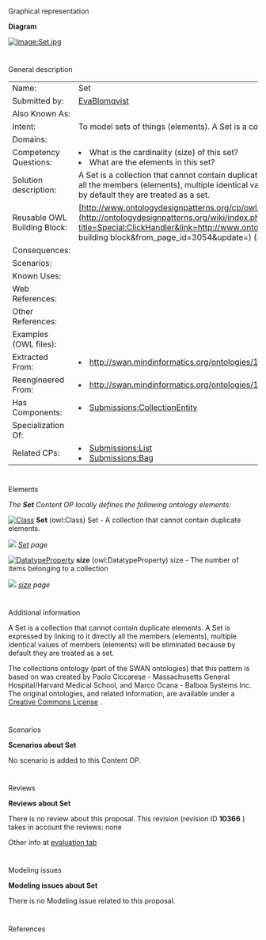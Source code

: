 # 

 Graphical representation



__Diagram__ 





[![Image:Set.jpg](../images/1/15/Set.jpg)](../Image/Set.jpg "Image:Set.jpg")





# 

 General description




|  |  |
| --- | --- |
|  Name:  |  Set  |
|  Submitted by:  | [EvaBlomqvist](../User/EvaBlomqvist "User:EvaBlomqvist")  |
|  Also Known As:  |  |
|  Intent:  |  To model sets of things (elements). A Set is a collection that cannot contain duplicate elements.  |
|  Domains:  |  |
|  Competency Questions:  | <li>       What is the cardinality (size) of this set?      </li><li>       What are the elements in this set?      </li> |
|  Solution description:  |  A Set is a collection that cannot contain duplicate elements. A Set is expressed by linking to it directly all the members (elements), multiple identical values of members (elements) will be eliminated because by default they are treated as a set.  |
|  Reusable OWL Building Block:  | [http://www.ontologydesignpatterns.org/cp/owl/set.owl](http://ontologydesignpatterns.org/wiki/index.php?title=Special:ClickHandler&link=http://www.ontologydesignpatterns.org/cp/owl/set.owl&message=OWL building block&from_page_id=3054&update=)  (814)  |
|  Consequences:  |  |
|  Scenarios:  |  |
|  Known Uses:  |  |
|  Web References:  |  |
|  Other References:  |  |
|  Examples (OWL files):  |  |
|  Extracted From:  | <li><a class="external free" href="http://swan.mindinformatics.org/ontologies/1.2/collections.owl" rel="nofollow" title="http://swan.mindinformatics.org/ontologies/1.2/collections.owl">        http://swan.mindinformatics.org/ontologies/1.2/collections.owl       </a></li> |
|  Reengineered From:  | <li><a class="external free" href="http://swan.mindinformatics.org/ontologies/1.2/collections.owl" rel="nofollow" title="http://swan.mindinformatics.org/ontologies/1.2/collections.owl">        http://swan.mindinformatics.org/ontologies/1.2/collections.owl       </a></li> |
|  Has Components:  | <li><a href="Submissions%253ACollectionEntity.html" title="Submissions:CollectionEntity">        Submissions:CollectionEntity       </a></li> |
|  Specialization Of:  |  |
|  Related CPs:  | <li><a href="Submissions%253AList.html" title="Submissions:List">        Submissions:List       </a></li><li><a href="Submissions%253ABag.html" title="Submissions:Bag">        Submissions:Bag       </a></li> |



  





# 

 Elements



_The
 __Set__ 
 Content OP locally defines the following ontology elements:_ 





[![Class](../images/thumb/2/27/Class.gif/20px-Class.gif)](../Image/Class.gif "Class")
__Set__ 
 (owl:Class) Set - A collection that cannot contain duplicate elements.
 
[![](../../images/thumb/8/87/ArrowRight.gif/11px-ArrowRight.gif)](../Image/ArrowRight.gif "ArrowRight.gif")
_[Set](../Submissions/Set/Set "Submissions:Set/Set") 
 page_ 



[![DatatypeProperty](../images/thumb/a/a5/DatatypeProperty.gif/20px-DatatypeProperty.gif)](../Image/DatatypeProperty.gif "DatatypeProperty")
__size__ 
 (owl:DatatypeProperty) size - The number of items belonging to a collection
 
[![](../../images/thumb/8/87/ArrowRight.gif/11px-ArrowRight.gif)](../Image/ArrowRight.gif "ArrowRight.gif")
_[size](../Submissions/Set/size "Submissions:Set/size") 
 page_ 


# 

 Additional information



 A Set is a collection that cannot contain duplicate elements. A Set is expressed by linking to it directly all the members (elements), multiple identical values of members (elements) will be eliminated because by default they are treated as a set.
 



 The collections ontology (part of the SWAN ontologies) that this pattern is based on was created by Paolo Ciccarese - Massachusetts General Hospital/Harvard Medical School, and Marco Ocana - Balboa Systems Inc. The original ontologies, and related information, are available under a
 [Creative Commons License](http://creativecommons.org/licenses/by/1.0/ "http://creativecommons.org/licenses/by/1.0/") 
 .
 



# 

 Scenarios




__Scenarios about Set__ 


 No scenario is added to this Content OP.
 




# 

 Reviews




__Reviews about Set__ 


 There is no review about this proposal.
This revision (revision ID
 __10366__ 
 ) takes in account the reviews: none
 



 Other info at
 [evaluation tab](http://ontologydesignpatterns.org/wiki/index.php?title=Submissions:Set&action=evaluation "http://ontologydesignpatterns.org/wiki/index.php?title=Submissions:Set&action=evaluation") 





  





# 

 Modeling issues




__Modeling issues about Set__ 


 There is no Modeling issue related to this proposal.
 




  





# 

 References